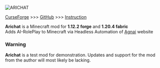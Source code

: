 ![ARICHAT](https://i.imgur.com/5KeGY64.png)

[CurseForge](https://www.curseforge.com/minecraft/mc-mods/arichat) >>> [GitHub](https://github.com/kiraririria/arichat) >>> [Instruction](https://kiraririria.github.io/arichat/)

**Arichat** is a Minecraft mod for **1.12.2 forge** and **1.20.4 fabric**\
Adds AI-RolePlay to Minecraft via Headless Automation of [Agnai](https://github.com/agnaistic/agnai) website
### Warning
**Arichat** is a test mod for demonstration. Updates and support for the mod from the author will most likely be lacking. 